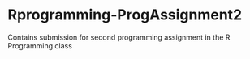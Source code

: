 # Rprogramming-ProgAssignment2
Contains submission for second programming assignment in the R Programming class
